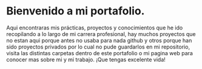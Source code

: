 # Bienvenido a mi portafolio.

Aqui encontraras mis prácticas, proyectos y conocimientos que he ido recopilando a lo largo de mi carrera profesional, hay muchos proyectos que no estan aqui porque antes no usaba para nada github y otros porque han sido proyectos privados por lo cual no pude guardarlos en mi repositorio, visita las distintas carpetas dentro de este portafolio o mi pagina web para conocer mas sobre mi y mi trabajo. ¡Que tengas excelente vida!